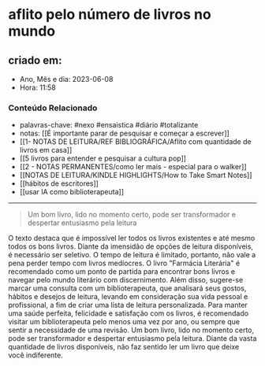 # aflito pelo número de livros no mundo

## criado em: 
-  Ano, Mês e dia: 2023-06-08
- Hora: 11:58

### Conteúdo Relacionado
- palavras-chave: #nexo #ensaistica #diário #totalizante 
- notas: [[É importante parar de pesquisar e começar a escrever]]
- [[1- NOTAS DE LEITURA/REF BIBLIOGRÁFICA/Aflito com quantidade de livros em casa]]
- [[5 livros para entender e pesquisar a cultura pop]]
- [[2 - NOTAS PERMANENTES/como ler mais - especial para o walker]]
- [[NOTAS DE LEITURA/KINDLE HIGHLIGHTS/How to Take Smart Notes]]
- [[hábitos de escritores]]
- [[usar IA como biblioterapeuta]]
---

> Um bom livro, lido no momento certo, pode ser transformador e despertar entusiasmo pela leitura

 O texto destaca que é impossível ler todos os livros existentes e até mesmo todos os bons livros. Diante da imensidão de opções de leitura disponíveis, é necessário ser seletivo. O tempo de leitura é limitado, portanto, não vale a pena perder tempo com livros medíocres. O livro "Farmácia Literária" é recomendado como um ponto de partida para encontrar bons livros e navegar pelo mundo literário com discernimento. Além disso, sugere-se marcar uma consulta com um biblioterapeuta, que analisará seus gostos, hábitos e desejos de leitura, levando em consideração sua vida pessoal e profissional, a fim de criar uma lista de leitura personalizada. Para manter uma saúde perfeita, felicidade e satisfação com os livros, é recomendado visitar um biblioterapeuta pelo menos uma vez por ano, ou sempre que sentir a necessidade de uma revisão. Um bom livro, lido no momento certo, pode ser transformador e despertar entusiasmo pela leitura. Diante da vasta quantidade de livros disponíveis, não faz sentido ler um livro que deixe você indiferente.